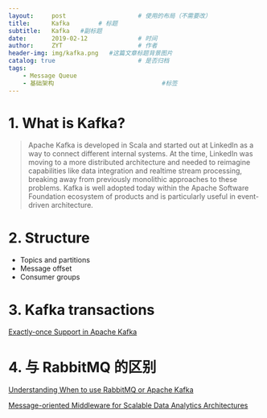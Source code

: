 ```yaml
---
layout:     post                    # 使用的布局（不需要改）
title:      Kafka        # 标题 
subtitle:   Kafka   #副标题
date:       2019-02-12              # 时间
author:     ZYT                     # 作者
header-img: img/kafka.png   #这篇文章标题背景图片
catalog: true                       # 是否归档
tags:
    - Message Queue
    - 基础架构                              #标签 
---
```


# 1. What is Kafka?

> Apache Kafka is developed in Scala and started out at LinkedIn as a way to connect different internal systems. At the time, LinkedIn was moving to a more distributed architecture and needed to reimagine capabilities like data integration and realtime stream processing, breaking away from previously monolithic approaches to these problems. Kafka is well adopted today within the Apache Software Foundation ecosystem of products and is particularly useful in event-driven architecture. 

# 2. Structure

- Topics and partitions
- Message offset
- Consumer groups

# 3. Kafka transactions

[Exactly-once Support in Apache Kafka](https://medium.com/@jaykreps/exactly-once-support-in-apache-kafka-55e1fdd0a35f)

# 4. 与 RabbitMQ 的区别

[Understanding When to use RabbitMQ or Apache Kafka](https://content.pivotal.io/blog/understanding-when-to-use-rabbitmq-or-apache-kafka)

[Message-oriented Middleware for Scalable Data Analytics Architectures](http://kth.diva-portal.org/smash/get/diva2:813137/FULLTEXT01.pdf)
